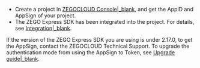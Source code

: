 - Create a project in [ZEGOCLOUD Console\|_blank](https://console.zegocloud.com), and get the AppID and AppSign of your project.
- The ZEGO Express SDK has been integrated into the project. For details, see [Integration\|_blank](!console_new-Console_ViewProjectInfo).

<div class="mk-warning">

If the version of the ZEGO Express SDK you are using is under 2.17.0, to get the AppSign, contact the ZEGOCLOUD Technical Support. To upgrade the authentication mode from using the AppSign to Token, see  [Upgrade guide\|_blank](/faq/token_upgrade).
</div>












